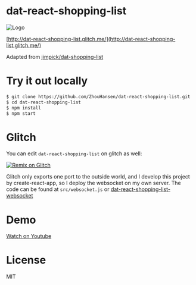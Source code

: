 # dat-react-shopping-list

![Logo](https://dat-shopping-list.glitch.me/img/dat-shopping-list-96.png)

[http://dat-react-shopping-list.glitch.me/](http://dat-react-shopping-list.glitch.me/)

Adapted from [jimpick/dat-shopping-list](https://github.com/jimpick/dat-shopping-list)

# Try it out locally

```bash
$ git clone https://github.com/ZhouHansen/dat-react-shopping-list.git
$ cd dat-react-shopping-list
$ npm install
$ npm start
```

# Glitch

You can edit `dat-react-shopping-list` on glitch as well:

[![Remix on Glitch](https://cdn.glitch.com/2703baf2-b643-4da7-ab91-7ee2a2d00b5b%2Fremix-button.svg)](https://glitch.com/edit/#!/remix/dat-react-shopping-list)

Glitch only exports one port to the outside world, and I develop this project by create-react-app, so I deploy the websocket on my own server. The code can be found at `src/websocket.js` or [dat-react-shopping-list-websocket](https://github.com/ZhouHansen/dat-react-shopping-list-websocket)

# Demo

[Watch on Youtube](https://www.youtube.com/watch?v=e48GsHj-nVk)

# License

MIT
